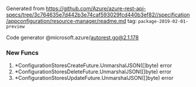 Generated from https://github.com/Azure/azure-rest-api-specs/tree/3c764635e7d442b3e74caf593029fcd440b3ef82//specification/appconfiguration/resource-manager/readme.md tag: `package-2019-02-01-preview`

Code generator @microsoft.azure/autorest.go@2.1.178


### New Funcs

1. *ConfigurationStoresCreateFuture.UnmarshalJSON([]byte) error
1. *ConfigurationStoresDeleteFuture.UnmarshalJSON([]byte) error
1. *ConfigurationStoresUpdateFuture.UnmarshalJSON([]byte) error
